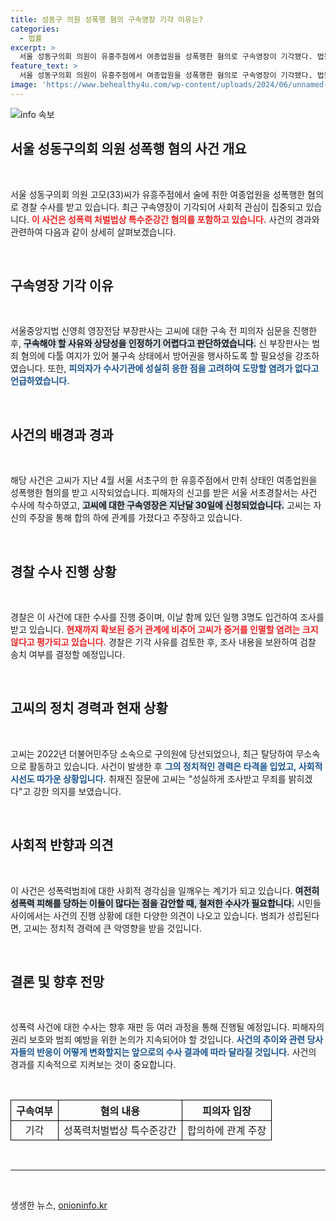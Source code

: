 ```yaml
---
title: 성동구 의원 성폭행 혐의 구속영장 기각 이유는?
categories:
  - 법률
excerpt: >
  서울 성동구의회 의원이 유흥주점에서 여종업원을 성폭행한 혐의로 구속영장이 기각됐다. 법원은 방어권 행사를 이유로 불구속 결정을 내렸고, 고씨는 무죄를 주장하고 있다. 과연 그의 진실은 무엇일까?
feature_text: >
  서울 성동구의회 의원이 유흥주점에서 여종업원을 성폭행한 혐의로 구속영장이 기각됐다. 법원은 방어권 행사를 이유로 불구속 결정을 내렸고, 고씨는 무죄를 주장하고 있다. 과연 그의 진실은 무엇일까?
image: 'https://www.behealthy4u.com/wp-content/uploads/2024/06/unnamed-file.png'
---
```


<p><img src="https://www.behealthy4u.com/wp-content/uploads/2024/06/unnamed-file.png" alt="info 속보" /></p>

<h2 data-ke-size="size26">서울 성동구의회 의원 성폭행 혐의 사건 개요</h2>

<p data-ke-size="size16">&nbsp;</p>

<p>서울 성동구의회 의원 고모(33)씨가 유흥주점에서 술에 취한 여종업원을 성폭행한 혐의로 경찰 수사를 받고 있습니다. 최근 구속영장이 기각되어 사회적 관심이 집중되고 있습니다. <b><span style="color: #ee2323;">이 사건은 성폭력 처벌법상 특수준강간 혐의를 포함하고 있습니다.</span></b> 사건의 경과와 관련하여 다음과 같이 상세히 살펴보겠습니다.</p>

<p data-ke-size="size16">&nbsp;</p>

<h2 data-ke-size="size26">구속영장 기각 이유</h2>

<p data-ke-size="size16">&nbsp;</p>

<p>서울중앙지법 신영희 영장전담 부장판사는 고씨에 대한 구속 전 피의자 심문을 진행한 후, <b><span style="background-color: #21538527;">구속해야 할 사유와 상당성을 인정하기 어렵다고 판단하였습니다.</span></b> 신 부장판사는 범죄 혐의에 다툴 여지가 있어 불구속 상태에서 방어권을 행사하도록 할 필요성을 강조하였습니다. 또한, <b><span style="color: #1a5490;">피의자가 수사기관에 성실히 응한 점을 고려하여 도망할 염려가 없다고 언급하였습니다.</span></b></p>

<p data-ke-size="size16">&nbsp;</p>

<h2 data-ke-size="size26">사건의 배경과 경과</h2>

<p data-ke-size="size16">&nbsp;</p>

<p>해당 사건은 고씨가 지난 4월 서울 서초구의 한 유흥주점에서 만취 상태인 여종업원을 성폭행한 혐의를 받고 시작되었습니다. 피해자의 신고를 받은 서울 서초경찰서는 사건 수사에 착수하였고, <b><span style="background-color: #21538527;">고씨에 대한 구속영장은 지난달 30일에 신청되었습니다.</span></b> 고씨는 자신의 주장을 통해 합의 하에 관계를 가졌다고 주장하고 있습니다.</p>

<p data-ke-size="size16">&nbsp;</p>

<h2 data-ke-size="size26">경찰 수사 진행 상황</h2>

<p data-ke-size="size16">&nbsp;</p>

<p>경찰은 이 사건에 대한 수사를 진행 중이며, 이날 함께 있던 일행 3명도 입건하여 조사를 받고 있습니다. <b><span style="color: #ee2323;">현재까지 확보된 증거 관계에 비추어 고씨가 증거를 인멸할 염려는 크지 않다고 평가되고 있습니다.</span></b> 경찰은 기각 사유를 검토한 후, 조사 내용을 보완하여 검찰 송치 여부를 결정할 예정입니다.</p>

<p data-ke-size="size16">&nbsp;</p>

<h2 data-ke-size="size26">고씨의 정치 경력과 현재 상황</h2>

<p data-ke-size="size16">&nbsp;</p>

<p>고씨는 2022년 더불어민주당 소속으로 구의원에 당선되었으나, 최근 탈당하여 무소속으로 활동하고 있습니다. 사건이 발생한 후 <b><span style="color: #1a5490;">그의 정치적인 경력은 타격을 입었고, 사회적 시선도 따가운 상황입니다.</span></b> 취재진 질문에 고씨는 "성실하게 조사받고 무죄를 밝히겠다"고 강한 의지를 보였습니다.</p>

<p data-ke-size="size16">&nbsp;</p>

<h2 data-ke-size="size26">사회적 반향과 의견</h2>

<p data-ke-size="size16">&nbsp;</p>

<p>이 사건은 성폭력범죄에 대한 사회적 경각심을 일깨우는 계기가 되고 있습니다. <b><span style="background-color: #21538527;">여전히 성폭력 피해를 당하는 이들이 많다는 점을 감안할 때, 철저한 수사가 필요합니다.</span></b> 시민들 사이에서는 사건의 진행 상황에 대한 다양한 의견이 나오고 있습니다. 범죄가 성립된다면, 고씨는 정치적 경력에 큰 악영향을 받을 것입니다.</p>

<p data-ke-size="size16">&nbsp;</p>

<h2 data-ke-size="size26">결론 및 향후 전망</h2>

<p data-ke-size="size16">&nbsp;</p>

<p>성폭력 사건에 대한 수사는 향후 재판 등 여러 과정을 통해 진행될 예정입니다. 피해자의 권리 보호와 범죄 예방을 위한 논의가 지속되어야 할 것입니다. <b><span style="color: #1a5490;">사건의 추이와 관련 당사자들의 반응이 어떻게 변화할지는 앞으로의 수사 결과에 따라 달라질 것입니다.</span></b> 사건의 경과를 지속적으로 지켜보는 것이 중요합니다.</p>

<p data-ke-size="size16">&nbsp;</p> 

<table style="width: 100%; border-collapse: collapse;">
    <tr>
        <th style="border: 1px solid black; text-align: center;">구속여부</th>
        <th style="border: 1px solid black; text-align: center;">혐의 내용</th>
        <th style="border: 1px solid black; text-align: center;">피의자 입장</th>
    </tr>
    <tr>
        <td style="border: 1px solid black; text-align: center;">기각</td>
        <td style="border: 1px solid black; text-align: center;">성폭력처벌법상 특수준강간</td>
        <td style="border: 1px solid black; text-align: center;">합의하에 관계 주장</td>
    </tr>
</table>

<p data-ke-size="size16">&nbsp;</p> 

<hr> 

<p data-ke-size="size16">&nbsp;</p> 
생생한 뉴스, <a href="https://onioninfo.kr" rel="dofollow">onioninfo.kr</a>


